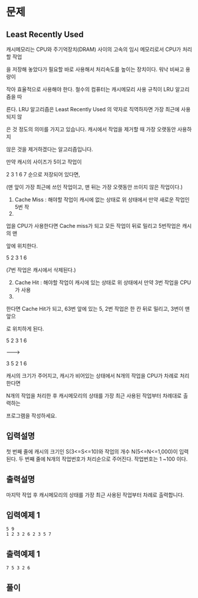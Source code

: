 # 문제

##  Least Recently Used


캐시메모리는 CPU와 주기억장치(DRAM) 사이의 고속의 임시 메모리로서 CPU가 처리할 작업

을 저장해 놓았다가 필요할 바로 사용해서 처리속도를 높이는 장치이다. 워낙 비싸고 용량이 

작아 효율적으로 사용해야 한다. 철수의 컴퓨터는 캐시메모리 사용 규칙이 LRU 알고리즘을 따

른다. LRU 알고리즘은 Least Recently Used 의 약자로 직역하자면 가장 최근에 사용되지 않

은 것 정도의 의미를 가지고 있습니다. 캐시에서 작업을 제거할 때 가장 오랫동안 사용하지 

않은 것을 제거하겠다는 알고리즘입니다. 

만약 캐시의 사이즈가 5이고 작업이 

2 3 1 6 7 순으로 저장되어 있다면, 

(맨 앞이 가장 최근에 쓰인 작업이고, 맨 뒤는 가장 오랫동안 쓰이지 않은 작업이다.)

1) Cache Miss : 해야할 작업이 캐시에 없는 상태로 위 상태에서 만약 새로운 작업인 5번 작
2) 
업을 CPU가 사용한다면 Cache miss가 되고 모든 작업이 뒤로 밀리고 5번작업은 캐시의 맨 

앞에 위치한다. 

5 2 3 1 6

(7번 작업은 캐시에서 삭제된다.)

2) Cache Hit : 해야할 작업이 캐시에 있는 상태로 위 상태에서 만약 3번 작업을 CPU가 사용
3) 
한다면 Cache Hit가 되고, 63번 앞에 있는 5, 2번 작업은 한 칸 뒤로 밀리고, 3번이 맨 앞으

로 위치하게 된다. 

5 2 3 1 6

--->

3 5 2 1 6

캐시의 크기가 주어지고, 캐시가 비어있는 상태에서 N개의 작업을 CPU가 차례로 처리한다면 

N개의 작업을 처리한 후 캐시메모리의 상태를 가장 최근 사용된 작업부터 차례대로 출력하는 

프로그램을 작성하세요.




## 입력설명
첫 번째 줄에 캐시의 크기인 S(3<=S<=10)와 작업의 개수 N(5<=N<=1,000)이 입력된다.
두 번째 줄에 N개의 작업번호가 처리순으로 주어진다. 작업번호는 1 ~100 이다.


## 출력설명
마지막 작업 후 캐시메모리의 상태를 가장 최근 사용된 작업부터 차례로 출력합니다.



## 입력예제 1

```
5 9
1 2 3 2 6 2 3 5 7

```



## 출력예제 1

```
7 5 3 2 6
```


## 풀이


```c++

```
